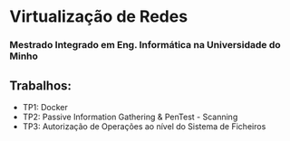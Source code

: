 # Virtualização de Redes
### Mestrado Integrado em Eng. Informática na Universidade do Minho 

## Trabalhos:
- TP1: Docker
- TP2: Passive Information Gathering & PenTest - Scanning
- TP3: Autorização de Operações ao nível do Sistema de Ficheiros

